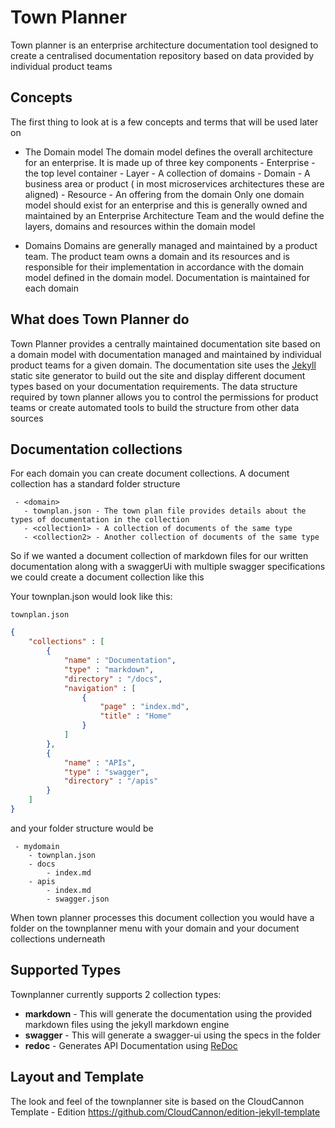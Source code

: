 # Town Planner

Town planner is an enterprise architecture documentation tool designed to create a centralised documentation repository based on data provided by individual product teams

## Concepts

The first thing to look at is a few concepts and terms that will be used later on

- The Domain model
    The domain model defines the overall architecture for an enterprise. It is made up of three key components
        - Enterprise  - the top level container
        - Layer - A collection of domains
        - Domain - A business area or product ( in most microservices architectures these are aligned)
        - Resource - An offering from the domain
    Only one domain model should exist for an enterprise and this is generally owned and maintained by an Enterprise Architecture Team and the would define the layers, domains and resources within the domain model

- Domains
    Domains are generally managed and maintained by a product team. The product team owns a domain and its resources and is responsible for their implementation in accordance with the domain model defined in the domain model. Documentation is maintained for each domain

## What does Town Planner do

Town Planner provides a centrally maintained documentation site based on a domain model with documentation managed and maintained by individual product teams for a given domain. The documentation site uses the [Jekyll](https://jekyllrb.com) static site generator to build out the site and display different document types based on your documentation requirements. The data structure required by town planner allows you to control the permissions for product teams or create automated tools to build the structure from other data sources

## Documentation collections

For each domain you can create document collections. A document collection has a standard folder structure

```
 - <domain>
   - townplan.json - The town plan file provides details about the types of documentation in the collection
   - <collection1> - A collection of documents of the same type
   - <collection2> - Another collection of documents of the same type
```

So if we wanted a document collection of markdown files for our written documentation along with a swaggerUi with multiple swagger specifications we could create a document collection like this

Your townplan.json would look like this:

`townplan.json`
```json
{
    "collections" : [
        {
            "name" : "Documentation",
            "type" : "markdown",
            "directory" : "/docs",
            "navigation" : [
                {
                    "page" : "index.md",
                    "title" : "Home"
                }
            ]
        },
        {
            "name" : "APIs",
            "type" : "swagger",
            "directory" : "/apis"
        }
    ]
}
```

and your folder structure would be

```
 - mydomain
    - townplan.json
    - docs
        - index.md
    - apis
        - index.md
        - swagger.json
```

When town planner processes this document collection you would have a folder on the townplanner menu with your domain and your document collections underneath

## Supported Types

Townplanner currently supports 2 collection types:

- **markdown** - This will generate the documentation using the provided markdown files using the jekyll markdown engine
- **swagger** - This will generate a swagger-ui using the specs in the folder
- **redoc** - Generates API Documentation using [ReDoc](https://github.com/Redocly/redoc)

## Layout and Template

The look and feel of the townplanner site is based on the CloudCannon Template - Edition
https://github.com/CloudCannon/edition-jekyll-template
 